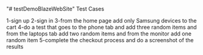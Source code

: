 "# testDemoBlazeWebSite" 
Test Cases

1-sign up 
2-sign in 
3-from the home page add only Samsung devices to the cart 
4-do a test that goes to the phone tab and add three random items and from the laptops tab add two random items and from the monitor add one random item 
5-complete the checkout process and do a screenshot of the results
